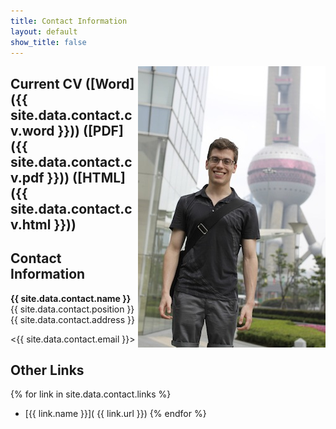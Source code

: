 ```yaml
---
title: Contact Information
layout: default
show_title: false
---
```


<img src="/assets/images/author.jpg" align="right" />


## Current CV ([Word]({{ site.data.contact.cv.word }})) ([PDF]({{ site.data.contact.cv.pdf }})) ([HTML]({{ site.data.contact.cv.html }}))

## Contact Information

**{{ site.data.contact.name }}**  
{{ site.data.contact.position }}  
{{ site.data.contact.address }}

<{{ site.data.contact.email }}>



## Other Links

{% for link in site.data.contact.links %}
- [{{ link.name }}]( {{ link.url }})
{% endfor %}
